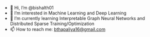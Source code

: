 - 👋 Hi, I’m @bishalth01
- 👀 I’m interested in Machine Learning and Deep Learning
- 🌱 I’m currently learning Interpretable Graph Neural Networks and Distributed Sparse Training/Optimization
- 📫 How to reach me: bthapaliya16@gmail.com

<!---
bishalth01/bishalth01 is a ✨ special ✨ repository because its `README.md` (this file) appears on your GitHub profile.
You can click the Preview link to take a look at your changes.
--->
